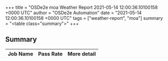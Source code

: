 +++
title = "OSDe2e moa Weather Report 2021-05-14 12:00:36.10100158 +0000 UTC"
author = "OSDe2e Automation"
date = "2021-05-14 12:00:36.10100158 +0000 UTC"
tags = ["weather-report", "moa"]
summary = "<table class=\"summary\"></table>"
+++
## Summary

| Job Name | Pass Rate | More detail |
|----------|-----------|-------------|



